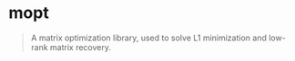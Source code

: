 # mopt

> A matrix optimization library, used to solve L1 minimization and low-rank matrix recovery.